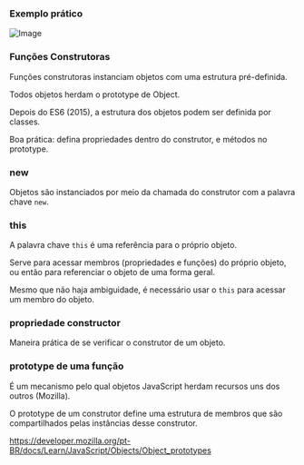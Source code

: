 
### Exemplo prático

![Image](https://raw.githubusercontent.com/devsuperior/curso-nivelamento-javascript/main/img/product.png "Diagrama classe Product")

### Funções Construtoras

Funções construtoras instanciam objetos com uma estrutura pré-definida.

Todos objetos herdam o prototype de Object.

Depois do ES6 (2015), a estrutura dos objetos podem ser definida por classes.

Boa prática: defina propriedades dentro do construtor, e métodos no prototype.

### new

Objetos são instanciados por meio da chamada do construtor com a palavra chave `new`.

### this

A palavra chave `this` é uma referência para o próprio objeto.

Serve para acessar membros (propriedades e funções) do próprio objeto, ou então para referenciar o objeto de uma forma geral.

Mesmo que não haja ambiguidade, é necessário usar o `this` para acessar um membro do objeto.

### propriedade constructor

Maneira prática de se verificar o construtor de um objeto.

### prototype de uma função

É um mecanismo pelo qual objetos JavaScript herdam recursos uns dos outros (Mozilla).

O prototype de um construtor define uma estrutura de membros que são compartilhados pelas instâncias desse construtor. 

https://developer.mozilla.org/pt-BR/docs/Learn/JavaScript/Objects/Object_prototypes